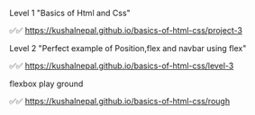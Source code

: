 Level 1
"Basics of Html and Css"

✅✅ https://kushalnepal.github.io/basics-of-html-css/project-3


Level 2
"Perfect example of Position,flex and navbar using flex"

✅✅ https://kushalnepal.github.io/basics-of-html-css/level-3


flexbox play ground

✅✅ https://kushalnepal.github.io/basics-of-html-css/rough
